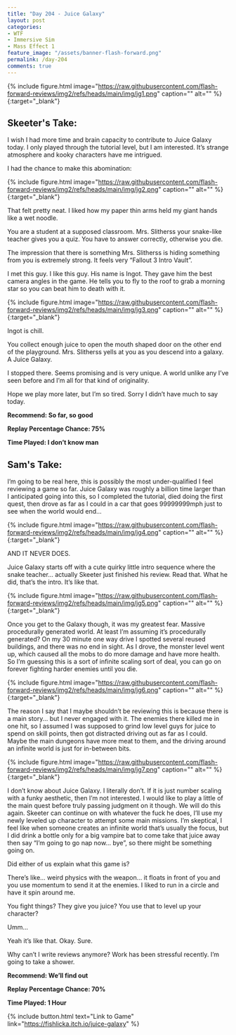 ```yaml
---
title: "Day 204 - Juice Galaxy"
layout: post
categories:
- WTF
- Immersive Sim
- Mass Effect 1
feature_image: "/assets/banner-flash-forward.png"
permalink: /day-204
comments: true
---
```


{% include figure.html image="https://raw.githubusercontent.com/flash-forward-reviews/img2/refs/heads/main/img/jg1.png" caption="" alt="" %}{:target="_blank"}
 
## Skeeter's Take:

I wish I had more time and brain capacity to contribute to Juice Galaxy today. 
I only played through the tutorial level, but I am interested. It’s strange atmosphere and kooky characters have me intrigued. 

I had the chance to make this abomination:

{% include figure.html image="https://raw.githubusercontent.com/flash-forward-reviews/img2/refs/heads/main/img/jg2.png" caption="" alt="" %}{:target="_blank"}

That felt pretty neat. I liked how my paper thin arms held my giant hands like a wet noodle.

You are a student at a supposed classroom. Mrs. Slitherss your snake-like teacher gives you a quiz. You have to answer correctly, otherwise you die. 

The impression that there is something Mrs. Slitherss is hiding something from you is extremely strong. It feels very “Fallout 3 Intro Vault”. 

I met this guy. I like this guy. His name is Ingot. They gave him the best camera angles in the game. He tells you to fly to the roof to grab a morning star so you can beat him to death with it. 

{% include figure.html image="https://raw.githubusercontent.com/flash-forward-reviews/img2/refs/heads/main/img/jg3.png" caption="" alt="" %}{:target="_blank"}

Ingot is chill. 

You collect enough juice to open the mouth shaped door on the other end of the playground. Mrs. Slitherss yells at you as you descend into a galaxy. A Juice Galaxy. 

I stopped there. Seems promising and is very unique. A world unlike any I’ve seen before and I’m all for that kind of originality. 

Hope we play more later, but I’m so tired. Sorry I didn’t have much to say today. 

**Recommend: So far, so good**

**Replay Percentage Chance: 75%**

**Time Played: I don’t know man** 

## Sam's Take:

I’m going to be real here, this is possibly the most under-qualified I feel reviewing a game so far. Juice Galaxy was roughly a billion time larger than I anticipated going into this, so I completed the tutorial, died doing the first quest, then drove as far as I could in a car that goes 99999999mph just to see when the world would end...

{% include figure.html image="https://raw.githubusercontent.com/flash-forward-reviews/img2/refs/heads/main/img/jg4.png" caption="" alt="" %}{:target="_blank"}

AND IT NEVER DOES. 

Juice Galaxy starts off with a cute quirky little intro sequence where the snake teacher... actually Skeeter just finished his review. Read that. What he did, that’s the intro. It’s like that.

{% include figure.html image="https://raw.githubusercontent.com/flash-forward-reviews/img2/refs/heads/main/img/jg5.png" caption="" alt="" %}{:target="_blank"}

Once you get to the Galaxy though, it was my greatest fear. Massive procedurally generated world. At least I’m assuming it’s procedurally generated? On my 30 minute one way drive I spotted several reused buildings, and there was no end in sight. As I drove, the monster level went up, which caused all the mobs to do more damage and have more health. So I’m guessing this is a sort of infinite scaling sort of deal, you can go on forever fighting harder enemies until you die.

{% include figure.html image="https://raw.githubusercontent.com/flash-forward-reviews/img2/refs/heads/main/img/jg6.png" caption="" alt="" %}{:target="_blank"}

The reason I say that I maybe shouldn’t be reviewing this is because there is a main story... but I never engaged with it. The enemies there killed me in one hit, so I assumed I was supposed to grind low level guys for juice to spend on skill points, then got distracted driving out as far as I could. Maybe the main dungeons have more meat to them, and the driving around an infinite world is just for in-between bits.

{% include figure.html image="https://raw.githubusercontent.com/flash-forward-reviews/img2/refs/heads/main/img/jg7.png" caption="" alt="" %}{:target="_blank"}

I don’t know about Juice Galaxy. I literally don’t. If it is just number scaling with a funky aesthetic, then I’m not interested. I would like to play a little of the main quest before truly passing judgment on it though. We will do this again. Skeeter can continue on with whatever the fuck he does, I’ll use my newly leveled up character to attempt some main missions. I’m skeptical, I feel like when someone creates an infinite world that’s usually the focus, but I did drink a bottle only for a big vampire bat to come take that juice away then say “I’m going to go nap now... bye”, so there might be something going on.

Did either of us explain what this game is?

There’s like... weird physics with the weapon... it floats in front of you and you use momentum to send it at the enemies. I liked to run in a circle and have it spin around me.

You fight things? They give you juice? You use that to level up your character?

Umm...

Yeah it’s like that. Okay. Sure. 

Why can’t I write reviews anymore? Work has been stressful recently. I’m going to take a shower.

**Recommend: We’ll find out**

**Replay Percentage Chance: 70%**

**Time Played: 1 Hour**

{% include button.html text="Link to Game" link="https://fishlicka.itch.io/juice-galaxy" %}